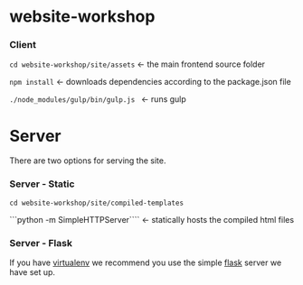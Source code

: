 # website-workshop

### Client ###
```cd website-workshop/site/assets``` <- the main frontend source folder

```npm install``` <- downloads dependencies according to the package.json file

```./node_modules/gulp/bin/gulp.js ``` <- runs gulp

# Server #
There are two options for serving the site.

### Server - Static ###
```cd website-workshop/site/compiled-templates ```

```python -m SimpleHTTPServer```` <- statically hosts the compiled html files 

### Server - Flask ###
If you have [virtualenv](https://virtualenv.pypa.io/en/latest/) we recommend you use the simple [flask](http://flask.pocoo.org/) server we have set up. 
